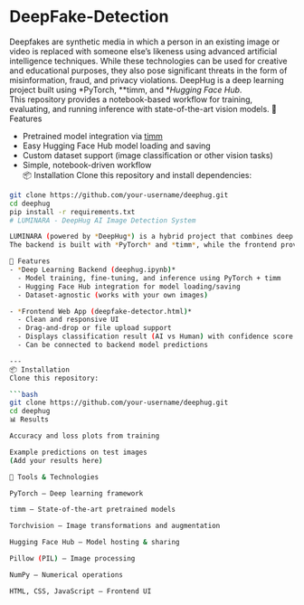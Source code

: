 # DeepFake-Detection
Deepfakes are synthetic media in which a person in an existing image or video is replaced with someone else’s likeness using advanced artificial intelligence techniques. While these technologies can be used for creative and educational purposes, they also pose significant threats in the form of misinformation, fraud, and privacy violations.
DeepHug is a deep learning project built using *PyTorch, **timm, and **Hugging Face Hub*.  
This repository provides a notebook-based workflow for training, evaluating, and running inference with state-of-the-art vision models. 
🚀 Features
- Pretrained model integration via [timm](https://github.com/huggingface/pytorch-image-models)  
- Easy Hugging Face Hub model loading and saving  
- Custom dataset support (image classification or other vision tasks)  
- Simple, notebook-driven workflow  
📦 Installation
Clone this repository and install dependencies:

```bash
git clone https://github.com/your-username/deephug.git
cd deephug
pip install -r requirements.txt
# LUMINARA - DeepHug AI Image Detection System

LUMINARA (powered by *DeepHug*) is a hybrid project that combines deep learning and a modern web interface to detect whether an image is AI-generated or human-created.  
The backend is built with *PyTorch* and *timm*, while the frontend provides an interactive drag-and-drop detector.  

🚀 Features
- *Deep Learning Backend (deephug.ipynb)*  
  - Model training, fine-tuning, and inference using PyTorch + timm  
  - Hugging Face Hub integration for model loading/saving  
  - Dataset-agnostic (works with your own images)  

- *Frontend Web App (deepfake-detector.html)*  
  - Clean and responsive UI  
  - Drag-and-drop or file upload support  
  - Displays classification result (AI vs Human) with confidence score  
  - Can be connected to backend model predictions  

---
📦 Installation
Clone this repository:

```bash
git clone https://github.com/your-username/deephug.git
cd deephug
📊 Results

Accuracy and loss plots from training

Example predictions on test images
(Add your results here)

🔧 Tools & Technologies

PyTorch – Deep learning framework

timm – State-of-the-art pretrained models

Torchvision – Image transformations and augmentation

Hugging Face Hub – Model hosting & sharing

Pillow (PIL) – Image processing

NumPy – Numerical operations

HTML, CSS, JavaScript – Frontend UI
